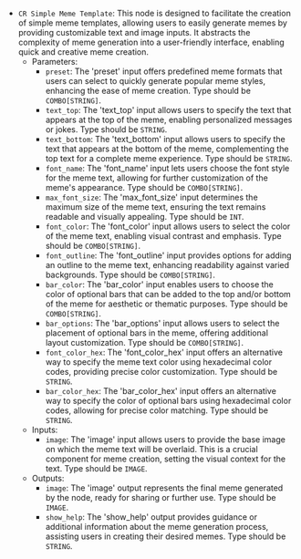 - `CR Simple Meme Template`: This node is designed to facilitate the creation of simple meme templates, allowing users to easily generate memes by providing customizable text and image inputs. It abstracts the complexity of meme generation into a user-friendly interface, enabling quick and creative meme creation.
    - Parameters:
        - `preset`: The 'preset' input offers predefined meme formats that users can select to quickly generate popular meme styles, enhancing the ease of meme creation. Type should be `COMBO[STRING]`.
        - `text_top`: The 'text_top' input allows users to specify the text that appears at the top of the meme, enabling personalized messages or jokes. Type should be `STRING`.
        - `text_bottom`: The 'text_bottom' input allows users to specify the text that appears at the bottom of the meme, complementing the top text for a complete meme experience. Type should be `STRING`.
        - `font_name`: The 'font_name' input lets users choose the font style for the meme text, allowing for further customization of the meme's appearance. Type should be `COMBO[STRING]`.
        - `max_font_size`: The 'max_font_size' input determines the maximum size of the meme text, ensuring the text remains readable and visually appealing. Type should be `INT`.
        - `font_color`: The 'font_color' input allows users to select the color of the meme text, enabling visual contrast and emphasis. Type should be `COMBO[STRING]`.
        - `font_outline`: The 'font_outline' input provides options for adding an outline to the meme text, enhancing readability against varied backgrounds. Type should be `COMBO[STRING]`.
        - `bar_color`: The 'bar_color' input enables users to choose the color of optional bars that can be added to the top and/or bottom of the meme for aesthetic or thematic purposes. Type should be `COMBO[STRING]`.
        - `bar_options`: The 'bar_options' input allows users to select the placement of optional bars in the meme, offering additional layout customization. Type should be `COMBO[STRING]`.
        - `font_color_hex`: The 'font_color_hex' input offers an alternative way to specify the meme text color using hexadecimal color codes, providing precise color customization. Type should be `STRING`.
        - `bar_color_hex`: The 'bar_color_hex' input offers an alternative way to specify the color of optional bars using hexadecimal color codes, allowing for precise color matching. Type should be `STRING`.
    - Inputs:
        - `image`: The 'image' input allows users to provide the base image on which the meme text will be overlaid. This is a crucial component for meme creation, setting the visual context for the text. Type should be `IMAGE`.
    - Outputs:
        - `image`: The 'image' output represents the final meme generated by the node, ready for sharing or further use. Type should be `IMAGE`.
        - `show_help`: The 'show_help' output provides guidance or additional information about the meme generation process, assisting users in creating their desired memes. Type should be `STRING`.
